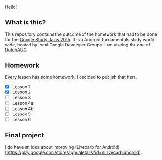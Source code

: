Hello!

## What is this?

This repository contains the outcome of the homework that had to be done for the 
[Google Study Jams 2015](http://developerstudyjams.com/). It is a Android fundamentals
study world wide, hosted by local Google Developer Groups. I am visiting the one 
of [DutchAUG](www.dutchaug.org).

## Homework 

Every lesson has some homework, I decided to publish that here. 

- [x] Lesson 1
- [x] Lesson 2
- [ ] Lesson 3
- [ ] Lesson 4a
- [ ] Lesson 4b
- [ ] Lesson 5
- [ ] Lesson 6

## Final project

I do have an idea about improving (Livecarb for Android)[https://play.google.com/store/apps/details?id=nl.livecarb.android]. 
